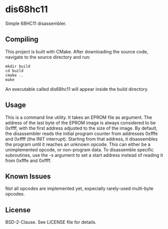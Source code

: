 # dis68hc11
Simple 68HC11 disassembler.

## Compiling

This project is built with CMake. After downloading the source code, navigate to the source directory and run:

    mkdir build
    cd build
    cmake ..
    make
    
An executable called dis68hc11 will appear inside the build directory.

## Usage

This is a command line utility. It takes an EPROM file as argument. The address of the last byte of the EPROM image is always considered to be 0xffff, with the first address adjusted to the size of the image. By default, the disassembler reads the initial program counter from addresses 0xfffe and 0xffff (the INIT interrupt). Starting from that address, it disassembles the program until it reaches an unknown opcode. This can either be a unimplemented opcode, or non-program data. To disassemble specific subroutines, use the -s argument to set a start address instead of reading it from 0xfffe and 0xffff.

## Known Issues

Not all opcodes are implemented yet, expecially rarely-used multi-byte opcodes.

## License

BSD-2-Clause. See LICENSE file for details.
